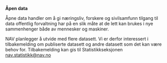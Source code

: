**Åpen data**

Åpne data handler om å gi næringsliv, forskere og sivilsamfunn tilgang
til data offentlig forvaltning har på en slik måte at de lett kan
brukes i nye sammenhenger både av mennesker og maskiner.
   
NAV planlegger å utvide med flere datasett. Vi er derfor interessert i
tilbakemelding om publiserte datasett og andre datasett som det kan
være behov for. Tilbakemelding kan gis til Statistikkseksjonen
[nav.statistikk@nav.no](mailto:nav.statistikk@nav.no)
  
